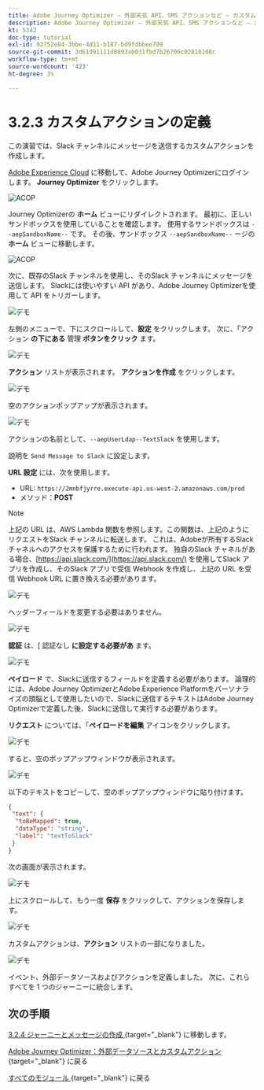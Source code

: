 ```yaml
---
title: Adobe Journey Optimizer – 外部天気 API、SMS アクションなど – カスタムアクションの定義
description: Adobe Journey Optimizer – 外部天気 API、SMS アクションなど – カスタムアクションの定義
kt: 5342
doc-type: tutorial
exl-id: 92752e84-3bbe-4d11-b187-bd9fdbbee709
source-git-commit: 3d61d91111d8693ab031fbd7b26706c02818108c
workflow-type: tm+mt
source-wordcount: '423'
ht-degree: 3%

---
```


# 3.2.3 カスタムアクションの定義

この演習では、Slack チャンネルにメッセージを送信するカスタムアクションを作成します。

[Adobe Experience Cloud](https://experience.adobe.com) に移動して、Adobe Journey Optimizerにログインします。 **Journey Optimizer** をクリックします。

![ACOP](./../../../../modules/delivery-activation/ajo-b2c/ajob2c-1/images/acophome.png)

Journey Optimizerの **ホーム** ビューにリダイレクトされます。 最初に、正しいサンドボックスを使用していることを確認します。 使用するサンドボックスは `--aepSandboxName--` です。 その後、サンドボックス `--aepSandboxName--` ージの **ホーム** ビューに移動します。

![ACOP](./../../../../modules/delivery-activation/ajo-b2c/ajob2c-1/images/acoptriglp.png)

次に、既存のSlack チャンネルを使用し、そのSlack チャンネルにメッセージを送信します。 Slackには使いやすい API があり、Adobe Journey Optimizerを使用して API をトリガーします。

![デモ](./images/slack.png)

左側のメニューで、下にスクロールして、**設定** をクリックします。 次に、「アクション **の下にある** 管理 **ボタンをクリック** ます。

![デモ](./images/menuactions.png)

**アクション** リストが表示されます。 **アクションを作成** をクリックします。

![デモ](./images/acthome.png)

空のアクションポップアップが表示されます。

![デモ](./images/emptyact.png)

アクションの名前として、`--aepUserLdap--TextSlack` を使用します。

説明を `Send Message to Slack` に設定します。

**URL 設定** には、次を使用します。

- URL: `https://2mnbfjyrre.execute-api.us-west-2.amazonaws.com/prod`
- メソッド：**POST**

>[!NOTE]
>
>上記の URL は、AWS Lambda 関数を参照します。この関数は、上記のようにリクエストをSlack チャンネルに転送します。 これは、Adobeが所有するSlack チャネルへのアクセスを保護するために行われます。 独自のSlack チャネルがある場合、[https://api.slack.com/](https://api.slack.com/) を使用してSlack アプリを作成し、そのSlack アプリで受信 Webhook を作成し、上記の URL を受信 Webhook URL に置き換える必要があります。

![デモ](./images/slackname.png)

ヘッダーフィールドを変更する必要はありません。

![デモ](./images/slackurl.png)

**認証** は、[ 認証なし **に設定する必要があ** ます。

![デモ](./images/slackauth.png)

**ペイロード** で、Slackに送信するフィールドを定義する必要があります。 論理的には、Adobe Journey OptimizerとAdobe Experience Platformをパーソナライズの頭脳として使用したいので、Slackに送信するテキストはAdobe Journey Optimizerで定義した後、Slackに送信して実行する必要があります。

**リクエスト** については、「**ペイロードを編集** アイコンをクリックします。

![デモ](./images/slackmsgp.png)

すると、空のポップアップウィンドウが表示されます。

![デモ](./images/slackmsgpopup.png)

以下のテキストをコピーして、空のポップアップウィンドウに貼り付けます。

```json
{
 "text": {
  "toBeMapped": true,
  "dataType": "string",
  "label": "textToSlack"
 }
}
```

次の画面が表示されます。

![デモ](./images/slackmsgpopup1.png)

上にスクロールして、もう一度 **保存** をクリックして、アクションを保存します。

![デモ](./images/slackmsgpopup3.png)

カスタムアクションは、**アクション** リストの一部になりました。

![デモ](./images/slackdone.png)

イベント、外部データソースおよびアクションを定義しました。 次に、これらすべてを 1 つのジャーニーに統合します。

## 次の手順

[3.2.4 ジャーニーとメッセージの作成 ](./ex4.md){target="_blank"} に移動します。

[Adobe Journey Optimizer：外部データソースとカスタムアクション ](journey-orchestration-external-weather-api-sms.md){target="_blank"} に戻る

[ すべてのモジュール ](./../../../../overview.md){target="_blank"} に戻る
